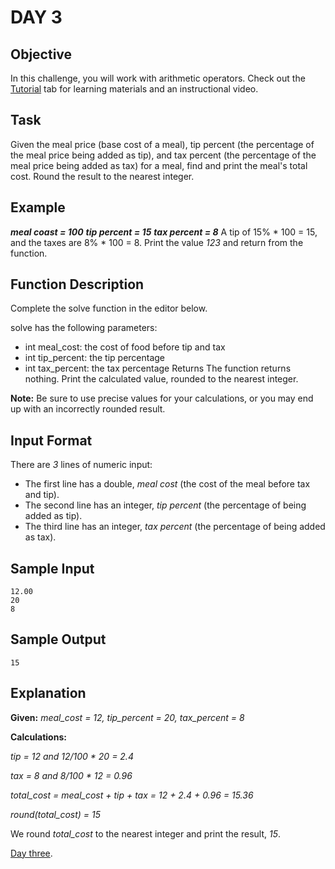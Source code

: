 # DAY 3
## Objective
In this challenge, you will work with arithmetic operators. Check out the 
[Tutorial](https://www.hackerrank.com/challenges/30-operators/tutorial) tab for learning materials and an instructional 
video.

## Task
Given the meal price (base cost of a meal), tip percent (the percentage of the meal price being added as tip), and tax 
percent (the percentage of the meal price being added as tax) for a meal, find and print the meal's total cost. Round 
the result to the nearest integer.

## Example
**_meal coast = 100_**
**_tip percent = 15_**
**_tax percent = 8_**
A tip of 15% * 100 = 15, and the taxes are 8% * 100 = 8. Print the value _123_ and return from the function.

## Function Description
Complete the solve function in the editor below.

solve has the following parameters:

- int meal_cost: the cost of food before tip and tax
- int tip_percent: the tip percentage
- int tax_percent: the tax percentage
Returns The function returns nothing. Print the calculated value, rounded to the nearest integer.

**Note:** Be sure to use precise values for your calculations, or you may end up with an incorrectly rounded result.

## Input Format
There are _3_ lines of numeric input:
- The first line has a double, _meal cost_ (the cost of the meal before tax and tip).
- The second line has an integer, _tip percent_ (the percentage of  being added as tip).
- The third line has an integer, _tax percent_ (the percentage of  being added as tax).

## Sample Input
```
12.00
20
8
```

## Sample Output
```
15
```

## Explanation

**Given:**
_meal_cost = 12, tip_percent = 20, tax_percent = 8_

**Calculations:**

_tip = 12 and 12/100 * 20 = 2.4_

_tax = 8 and 8/100 * 12 = 0.96_

_total_cost = meal_cost + tip + tax = 12 + 2.4 + 0.96 = 15.36_

_round(total_cost) = 15_

We round _total_cost_ to the nearest integer and print the result, _15_.

[Day three](https://www.hackerrank.com/challenges/30-operators/problem?isFullScreen=true).
